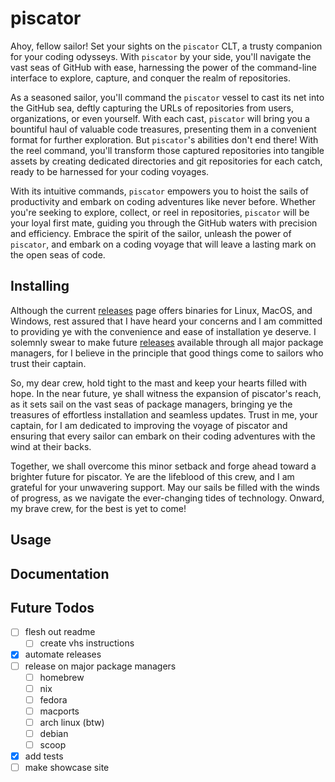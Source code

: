 # piscator

Ahoy, fellow sailor! Set your sights on the `piscator` CLT, a trusty companion
for your coding odysseys. With `piscator` by your side, you'll navigate the vast
seas of GitHub with ease, harnessing the power of the command-line interface to
explore, capture, and conquer the realm of repositories.

As a seasoned sailor, you'll command the `piscator` vessel to cast its net
into the GitHub sea, deftly capturing the URLs of repositories from users,
organizations, or even yourself. With each cast, `piscator` will bring you a
bountiful haul of valuable code treasures, presenting them in a convenient
format for further exploration. But `piscator`'s abilities don't end there! With
the reel command, you'll transform those captured repositories into tangible
assets by creating dedicated directories and git repositories for each catch,
ready to be harnessed for your coding voyages.

With its intuitive commands, `piscator` empowers you to hoist the sails of
productivity and embark on coding adventures like never before. Whether you're
seeking to explore, collect, or reel in repositories, `piscator` will be your
loyal first mate, guiding you through the GitHub waters with precision and
efficiency. Embrace the spirit of the sailor, unleash the power of
`piscator`, and embark on a coding voyage that will leave a lasting mark on the
open seas of code.

## Installing

Although the current [releases](https://github.com/shimman-dev/piscator/releases)
page offers binaries for Linux, MacOS, and Windows, rest assured that I have
heard your concerns and I am committed to providing ye with the convenience and
ease of installation ye deserve. I solemnly swear to make future
[releases](https://github.com/shimman-dev/piscator/releases) available through
all major package managers, for I believe in the principle that good things
come to sailors who trust their captain.

So, my dear crew, hold tight to the mast and keep your hearts filled with hope.
In the near future, ye shall witness the expansion of piscator's reach, as it
sets sail on the vast seas of package managers, bringing ye the treasures of
effortless installation and seamless updates. Trust in me, your captain, for I
am dedicated to improving the voyage of piscator and ensuring that every sailor
can embark on their coding adventures with the wind at their backs.

Together, we shall overcome this minor setback and forge ahead toward a
brighter future for piscator. Ye are the lifeblood of this crew, and I am
grateful for your unwavering support. May our sails be filled with the winds of
progress, as we navigate the ever-changing tides of technology. Onward, my
brave crew, for the best is yet to come!

## Usage

## Documentation

## Future Todos

- [ ] flesh out readme
  - [ ] create vhs instructions
- [x] automate releases
- [ ] release on major package managers
	- [ ] homebrew
	- [ ] nix
	- [ ] fedora
	- [ ] macports
	- [ ] arch linux (btw)
	- [ ] debian
	- [ ] scoop
- [x] add tests
- [ ] make showcase site
